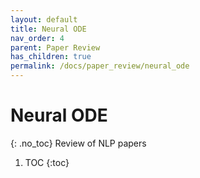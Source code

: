 ```yaml
---
layout: default
title: Neural ODE
nav_order: 4
parent: Paper Review
has_children: true
permalink: /docs/paper_review/neural_ode
---
```


# Neural ODE
{: .no_toc}
Review of NLP papers

1. TOC
{:toc}
